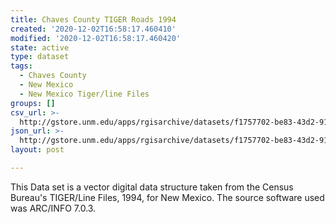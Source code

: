 ```yaml
---
title: Chaves County TIGER Roads 1994
created: '2020-12-02T16:58:17.460410'
modified: '2020-12-02T16:58:17.460420'
state: active
type: dataset
tags:
  - Chaves County
  - New Mexico
  - New Mexico Tiger/line Files
groups: []
csv_url: >-
  http://gstore.unm.edu/apps/rgisarchive/datasets/f1757702-be83-43d2-91fa-db2f350cfee1/tlf205shp.derived.csv
json_url: >-
  http://gstore.unm.edu/apps/rgisarchive/datasets/f1757702-be83-43d2-91fa-db2f350cfee1/tlf205shp.derived.json
layout: post

---
```

This Data set is a vector digital data structure taken from the Census Bureau's TIGER/Line Files, 1994, for New Mexico.  The source software used was ARC/INFO 7.0.3.
